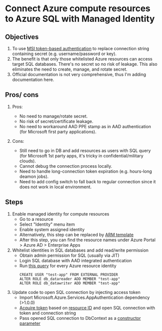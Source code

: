 # Connect Azure compute resources to Azure SQL with Managed Identity

## Objectives
1. To use [MSI token-based authentication][1] to replace connection string containing secret (e.g. username/password or key).
1. The benefit is that only those whitelisted Azure resources can access target SQL databases. There's no secret so no risk of leakage. This also eliminates the need to create, manage, and rotate secret.
1. Official documentation is not very comprehensive, thus I'm adding documentation here.

## Pros/ cons
1. Pros: 
    * No need to manage/rotate secret.
	* No risk of secret/certificate leakage.
	* No need to workaround AAD PPE stamp as in AAD authentication (for Microsoft first party applications).

1. Cons:
    * Still need to go in DB and add resources as users with SQL query (for Microsoft 1st party apps, it's tricky in confidential/military clouds). 
    * Cannot debug the connection process locally.
	* Need to handle long-connection token expiration (e.g. hours-long deamon jobs).
    * Need to add config switch to fall back to regular connection since it does not work in local environment.


## Steps
1. Enable managed identity for compute resources
    * Go to a resource
    * Select "Identity" menu item
	* Enable system assigned identity
    * Alternatively, this step can be replaced by [ARM template][2]
    * After this step, you can find the resource names under Azure Portal > Azure AD > Enterprise Apps
1. Whitelist identities in SQL databases and add read/write permission
    * Obtain admin permission for SQL (usually via JIT)
	* Login SQL database with AAD integrated authentication
	* Run [this query][3] for every Azure resource identity
        ```
        CREATE USER "test-app" FROM EXTERNAL PROVIDER
        ALTER ROLE db_datareader ADD MEMBER "test-app"
        ALTER ROLE db_datawriter ADD MEMBER "test-app"
        ```
1. Update code to open SQL connection by injecting access token
    * Import Microsoft.Azure.Services.AppAuthentication dependency (>1.0.0)
    * [Acquire token][4] based on [resource ID][5] and open SQL connection with token and connection string
    * Pass opened SQL connection to DbContext as a [constructor parameter][6]

[1]: https://docs.microsoft.com/en-us/azure/active-directory/managed-identities-azure-resources/overview
[2]: https://docs.microsoft.com/en-us/azure/app-service/overview-managed-identity?context=azure%2Factive-directory%2Fmanaged-identities-azure-resources%2Fcontext%2Fmsi-context&tabs=dotnet#using-an-azure-resource-manager-template
[3]: https://docs.microsoft.com/en-us/azure/app-service/app-service-web-tutorial-connect-msi#grant-permissions-to-managed-identity
[4]: https://docs.microsoft.com/en-us/azure/app-service/app-service-web-tutorial-connect-msi#modify-aspnet-core
[5]: https://docs.microsoft.com/en-us/azure/active-directory/managed-identities-azure-resources/services-support-managed-identities#azure-services-that-support-azure-ad-authentication
[6]: https://docs.microsoft.com/en-us/dotnet/api/system.data.entity.dbcontext.-ctor?view=entity-framework-6.2.0#System_Data_Entity_DbContext__ctor_System_Data_Common_DbConnection_System_Boolean_